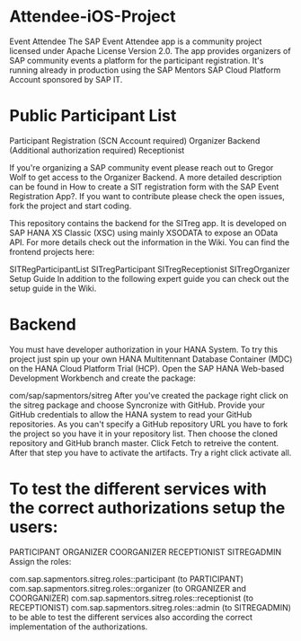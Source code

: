 # Attendee-iOS-Project
Event Attendee
The SAP Event Attendee app is a community project licensed under Apache License Version 2.0. The app provides organizers of SAP community events a platform for the participant registration. It's running already in production using the SAP Mentors SAP Cloud Platform Account sponsored by SAP IT.

# Public Participant List
Participant Registration (SCN Account required)
Organizer Backend (Additional authorization required)
Receptionist

If you're organizing a SAP community event please reach out to Gregor Wolf to get access to the Organizer Backend. A more detailed description can be found in How to create a SIT registration form with the SAP Event Registration App?. If you want to contribute please check the open issues, fork the project and start coding.

This repository contains the backend for the SITreg app. It is developed on SAP HANA XS Classic (XSC) using mainly XSODATA to expose an OData API. For more details check out the information in the Wiki. You can find the frontend projects here:

SITRegParticipantList
SITregParticipant
SITregReceptionist
SITregOrganizer
Setup Guide
In addition to the following expert guide you can check out the setup guide in the Wiki.

# Backend
You must have developer authorization in your HANA System. To try this project just spin up your own HANA Multitennant Database Container (MDC) on the HANA Cloud Platform Trial (HCP). Open the SAP HANA Web-based Development Workbench and create the package:

com/sap/sapmentors/sitreg
After you've created the package right click on the sitreg package and choose Syncronize with GitHub. Provide your GitHub credentials to allow the HANA system to read your GitHub repositories. As you can't specify a GitHub repository URL you have to fork the project so you have it in your repository list. Then choose the cloned repository and GitHub branch master. Click Fetch to retreive the content. After that step you have to activate the artifacts. Try a right click activate all.

# To test the different services with the correct authorizations setup the users:

PARTICIPANT
ORGANIZER
COORGANIZER
RECEPTIONIST
SITREGADMIN
Assign the roles:

com.sap.sapmentors.sitreg.roles::participant (to PARTICIPANT)
com.sap.sapmentors.sitreg.roles::organizer (to ORGANIZER and COORGANIZER)
com.sap.sapmentors.sitreg.roles::receptionist (to RECEPTIONIST)
com.sap.sapmentors.sitreg.roles::admin (to SITREGADMIN)
to be able to test the different services also according the correct implementation of the authorizations.


